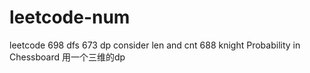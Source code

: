 # leetcode-num
leetcode
698 dfs
673 dp consider len and cnt
688 knight Probability in Chessboard 用一个三维的dp

